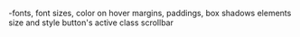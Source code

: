 -fonts, font sizes, color on hover
margins, paddings, box shadows
elements size and style
button's active class
scrollbar